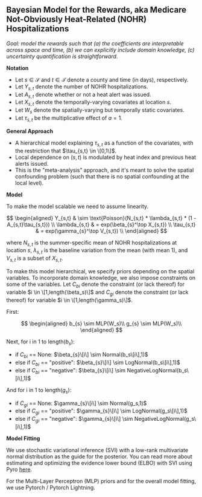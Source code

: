 ## Bayesian Model for the Rewards, aka Medicare Not-Obviously Heat-Related (NOHR) Hospitalizations

*Goal: model the rewards such that (a) the coefficients are interpretable across space and time, (b) we can explicitly include domain knowledge, (c) uncertainty quantification is straightforward.* 

**Notation**

* Let $s\in\mathcal{S}$ and $t\in\mathcal{T}$ denote a county and time (in days), respectively.  
* Let $Y_{s,t}$ denote the number of NOHR hospitalizations.
* Let $A_{s,t}$ denote whether or not a heat alert was issued.
* Let $X_{s,t}$ denote the temporally-varying covariates at location $s$.
* Let $W_{s}$ denote the spatially-varying but temporally static covariates. 
* Let $\tau_{s,t}$ be the multiplicative effect of $a=1$.

**General Approach**

* A hierarchical model explaining $\tau_{s,t}$ as a function of the covariates, with the restriction that $\tau_{s,t} \in \[0,1\]$.
* Local dependence on $(s,t)$ is modulated by heat index and previous heat alerts issued.
* This is the "meta-analysis" approach, and it's meant to solve the spatial confounding problem (such that there is no spatial confounding at the local level). 

**Model**

To make the model scalable we need to assume linearity.

$$
\begin{aligned}
Y_{s,t} & \sim \text{Poisson}(N_{s,t} * \lambda_{s,t} * (1 - A_{s,t}\tau_{s,t})) \\
\lambda_{s,t} & = exp(\beta_{s}^\top X_{s,t}) \\
\tau_{s,t} & = exp(\gamma_{s}^\top V_{s,t}) \\
\end{aligned}
$$

where $N_{s,t}$ is the summer-specific mean of NOHR hospitalizations at location $s$, $\lambda_{s,t}$ is the baseline variation from the mean (with mean 1), and $V_{s,t}$ is a subset of $X_{s,t}$.

To make this model hierarchical, we specify priors depending on the spatial variables. To incorporate domain knowledge, we also impose constraints on some of the variables. Let $C_{bi}$ denote the constraint (or lack thereof) for variable $i \in \[1,length(\beta_s)\]$ and $C_{gi}$ denote the constraint (or lack thereof) for variable $i \in \[1,length(\gamma_s)\]$.

First:

$$
\begin{aligned}
b_{s} \sim MLP(W_s)\\
g_{s} \sim MLP(W_s)\\
\end{aligned}
$$

Next, for i in 1 to length($b_s$):
* if $C_{bi}$ == None: $\beta_{s}\[i\] \sim Normal(b_s\[i\],1)$
* else if $C_{bi}$ == "positive": $\beta_{s}\[i\] \sim LogNormal(b_s\[i\],1)$
* else if $C_{bi}$ == "negative": $\beta_{s}\[i\] \sim NegativeLogNormal(b_s\[i\],1)$

And for i in 1 to length($g_s$):
* if $C_{gi}$ == None: $\gamma_{s}\[i\] \sim Normal(g_s,1)$
* else if $C_{gi}$ == "positive": $\gamma_{s}\[i\] \sim LogNormal(g_s\[i\],1)$
* else if $C_{gi}$ == "negative": $\gamma_{s}\[i\] \sim NegativeLogNormal(g_s\[i\],1)$

**Model Fitting**

We use stochastic variational inference (SVI) with a low-rank multivariate normal distribution as the guide for the posterior. You can read more about estimating and optimizing the evidence lower bound (ELBO) with SVI using Pyro [here](http://pyro.ai/examples/intro_long.html#Background:-Estimating-and-optimizing-the-Evidence-Lower-Bound-(ELBO)).

For the Multi-Layer Perceptron (MLP) priors and for the overall model fitting, we use Pytorch / Pytorch Lightning.

